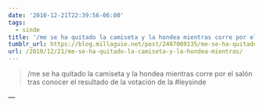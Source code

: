 ```yaml
---
date: '2010-12-21T22:39:56-06:00'
tags:
  - sinde
title: '/me se ha quitado la camiseta y la hondea mientras corre por el salón tras conocer el resultado de la votación de la #leysinde'
tumblr_url: https://blog.millaguie.net/post/2407009135/me-se-ha-quitado-la-camiseta-y-la-hondea-mientras
url: /2010/12/21/me-se-ha-quitado-la-camiseta-y-la-hondea-mientras/
---
```


> /me se ha quitado la camiseta y la hondea mientras corre por el salón tras conocer el resultado de la votación de la #leysinde

—